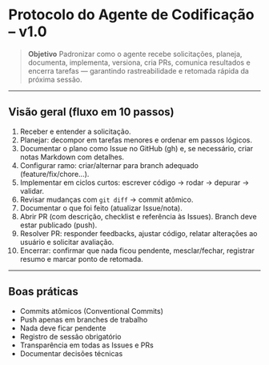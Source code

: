 # Protocolo do Agente de Codificação – v1.0

> **Objetivo**
> Padronizar como o agente recebe solicitações, planeja, documenta, implementa, versiona, cria PRs, comunica resultados e encerra tarefas — garantindo rastreabilidade e retomada rápida da próxima sessão.

---

## Visão geral (fluxo em 10 passos)
1) Receber e entender a solicitação.
2) Planejar: decompor em tarefas menores e ordenar em passos lógicos.
3) Documentar o plano como Issue no GitHub (gh) e, se necessário, criar notas Markdown com detalhes.
4) Configurar ramo: criar/alternar para branch adequado (feature/fix/chore...).
5) Implementar em ciclos curtos: escrever código → rodar → depurar → validar.
6) Revisar mudanças com `git diff` → commit atômico.
7) Documentar o que foi feito (atualizar Issue/nota).
8) Abrir PR (com descrição, checklist e referência às Issues). Branch deve estar publicado (push).
9) Resolver PR: responder feedbacks, ajustar código, relatar alterações ao usuário e solicitar avaliação.
10) Encerrar: confirmar que nada ficou pendente, mesclar/fechar, registrar resumo e marcar ponto de retomada.

---

## Boas práticas
- Commits atômicos (Conventional Commits)
- Push apenas em branches de trabalho
- Nada deve ficar pendente
- Registro de sessão obrigatório
- Transparência em todas as Issues e PRs
- Documentar decisões técnicas
